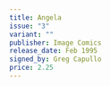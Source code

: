 ```yaml
---
title: Angela
issue: "3"
variant: ""
publisher: Image Comics
release_date: Feb 1995
signed_by: Greg Capullo
price: 2.25
---
```

